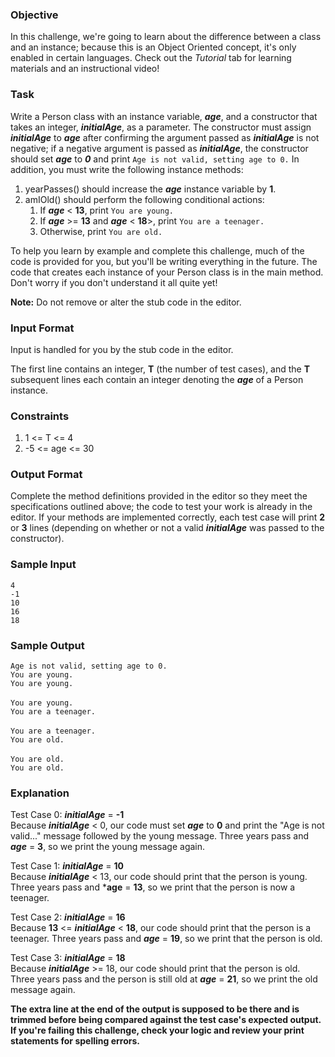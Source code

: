 ### Objective
In this challenge, we're going to learn about the difference between a class and an instance; because this is an Object Oriented concept, it's only enabled in certain languages. Check out the _Tutorial_ tab for learning materials and an instructional video!

### Task
Write a Person class with an instance variable, ***age***, and a constructor that takes an integer, ***initialAge***, as a parameter. The constructor must assign ***initialAge*** to ***age*** after confirming the argument passed as ***initialAge*** is not negative; if a negative argument is passed as ***initialAge***, the constructor should set ***age*** to ***0*** and print `Age is not valid, setting age to 0.` In addition, you must write the following instance methods:

1. yearPasses() should increase the ***age*** instance variable by **1**.
2. amIOld() should perform the following conditional actions:
    1. If ***age*** < **13**, print `You are young.`
    2. If ***age*** >= **13** and ***age*** < **18**>, print `You are a teenager.`
    3. Otherwise, print `You are old.`

To help you learn by example and complete this challenge, much of the code is provided for you, but you'll be writing everything in the future. The code that creates each instance of your Person class is in the main method. Don't worry if you don't understand it all quite yet!

**Note:** Do not remove or alter the stub code in the editor.

### Input Format

Input is handled for you by the stub code in the editor.

The first line contains an integer, **T** (the number of test cases), and the **T** subsequent lines each contain an integer denoting the ***age*** of a Person instance.

### Constraints

1. 1 <= T <= 4
2. -5 <= age <= 30

### Output Format

Complete the method definitions provided in the editor so they meet the specifications outlined above; the code to test your work is already in the editor. If your methods are implemented correctly, each test case will print **2** or **3** lines (depending on whether or not a valid ***initialAge*** was passed to the constructor).

### Sample Input

`4`\
`-1`\
`10`\
`16`\
`18`

### Sample Output

`Age is not valid, setting age to 0.`\
`You are young.`\
`You are young.`\
\
`You are young.`\
`You are a teenager.`\
\
`You are a teenager.`\
`You are old.`\
\
`You are old.`\
`You are old.`

### Explanation

Test Case 0: ***initialAge*** = **-1**\
Because ***initialAge*** < 0, our code must set ***age*** to **0** and print the "Age is not valid..." message followed by the young message. Three years pass and ***age*** = **3**, so we print the young message again.

Test Case 1: ***initialAge*** = **10**\
Because ***initialAge*** < 13, our code should print that the person is young. Three years pass and ***age** = **13**, so we print that the person is now a teenager.

Test Case 2: ***initialAge*** = **16**\
Because **13** <= ***initialAge*** < **18**, our code should print that the person is a teenager. Three years pass and ***age*** = **19**, so we print that the person is old.

Test Case 3: ***initialAge*** = **18**\
Because ***initialAge*** >= 18, our code should print that the person is old. Three years pass and the person is still old at ***age*** = **21**, so we print the old message again.

**The extra line at the end of the output is supposed to be there and is trimmed before being compared against the test case's expected output. If you're failing this challenge, check your logic and review your print statements for spelling errors.**
